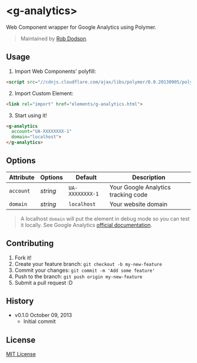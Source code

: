 # &lt;g-analytics&gt;

Web Component wrapper for Google Analytics using Polymer.

> Maintained by [Rob Dodson](https://github.com/robdodson).

## Usage

1. Import Web Components' polyfill:

  ```html
  <script src="//cdnjs.cloudflare.com/ajax/libs/polymer/0.0.20130905/polymer.min.js"></script>
  ```

2. Import Custom Element:

  ```html
  <link rel="import" href="elements/g-analytics.html">
  ```

3. Start using it!

  ```html
  <g-analytics
    account="UA-XXXXXXXX-1"
    domain="localhost">
  </g-analytics>
  ```

## Options

Attribute  | Options                   | Default             | Description
---        | ---                       | ---                 | ---
`account`  | *string*                  | `UA-XXXXXXXX-1`     | Your Google Analytics tracking code
`domain`   | *string*                  | `localhost`         | Your website domain

> A localhost `domain` will put the element in debug mode so you can test it locally.
> See Google Analytics [official documentation](https://support.google.com/analytics/).

## Contributing

1. Fork it!
2. Create your feature branch: `git checkout -b my-new-feature`
3. Commit your changes: `git commit -m 'Add some feature'`
4. Push to the branch: `git push origin my-new-feature`
5. Submit a pull request :D

## History

* v0.1.0 October 09, 2013
  * Initial commit

## License

[MIT License](http://opensource.org/licenses/MIT)